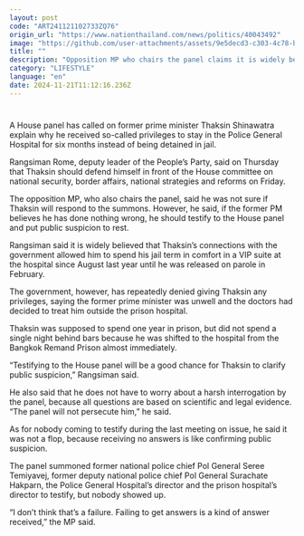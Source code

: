 ```yaml
---
layout: post
code: "ART241121102733ZQ76"
origin_url: "https://www.nationthailand.com/news/politics/40043492"
image: "https://github.com/user-attachments/assets/9e5decd3-c303-4c78-b093-dd58ffaafacb"
title: ""
description: "Opposition MP who chairs the panel claims it is widely believed the ex-PM’s government connections allowed him special treatment"
category: "LIFESTYLE"
language: "en"
date: 2024-11-21T11:12:16.236Z
---
```


# 









A House panel has called on former prime minister Thaksin Shinawatra explain why he received so-called privileges to stay in the Police General Hospital for six months instead of being detained in jail.

Rangsiman Rome, deputy leader of the People’s Party, said on Thursday that Thaksin should defend himself in front of the House committee on national security, border affairs, national strategies and reforms on Friday.

The opposition MP, who also chairs the panel, said he was not sure if Thaksin will respond to the summons. However, he said, if the former PM believes he has done nothing wrong, he should testify to the House panel and put public suspicion to rest.

Rangsiman said it is widely believed that Thaksin’s connections with the government allowed him to spend his jail term in comfort in a VIP suite at the hospital since August last year until he was released on parole in February.

The government, however, has repeatedly denied giving Thaksin any privileges, saying the former prime minister was unwell and the doctors had decided to treat him outside the prison hospital.

Thaksin was supposed to spend one year in prison, but did not spend a single night behind bars because he was shifted to the hospital from the Bangkok Remand Prison almost immediately.

“Testifying to the House panel will be a good chance for Thaksin to clarify public suspicion,” Rangsiman said.

He also said that he does not have to worry about a harsh interrogation by the panel, because all questions are based on scientific and legal evidence. “The panel will not persecute him,” he said.

As for nobody coming to testify during the last meeting on issue, he said it was not a flop, because receiving no answers is like confirming public suspicion.

The panel summoned former national police chief Pol General Seree Temiyavej, former deputy national police chief Pol General Surachate Hakparn, the Police General Hospital’s director and the prison hospital’s director to testify, but nobody showed up.

“I don’t think that’s a failure. Failing to get answers is a kind of answer received,” the MP said.